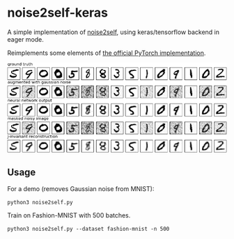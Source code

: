 # noise2self-keras
A simple implementation of [noise2self](https://arxiv.org/abs/1901.11365), using keras/tensorflow backend in eager mode.

Reimplements some elements of [the official PyTorch implementation](https://github.com/czbiohub/noise2self). 

![An example of training noise2self on MNIST augmented with gaussian noise, after 300 epochs ](https://raw.githubusercontent.com/zfisher/noise2self-keras/master/images/mnist.png)

## Usage

For a demo (removes Gaussian noise from MNIST):

```shell
python3 noise2self.py
````

Train on Fashion-MNIST with 500 batches.

```shell
python3 noise2self.py --dataset fashion-mnist -n 500
````
